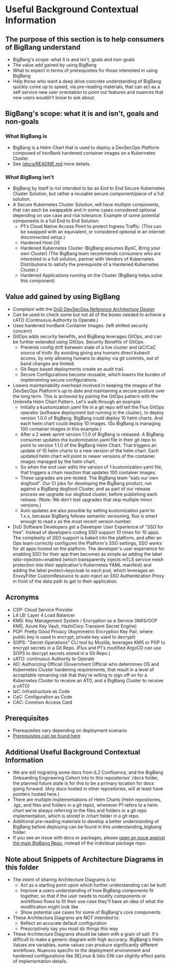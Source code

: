 # Useful Background Contextual Information

## The purpose of this section is to help consumers of BigBang understand

* BigBang's scope: what it is and isn't, goals and non-goals
* The value add gained by using BigBang
* What to expect in terms of prerequisites for those interested in using BigBang
* Help those who want a deep drive concrete understanding of BigBang quickly come up to speed, via pre-reading materials, that can act as a self service new user orientation to point out features and nuances that new users wouldn't know to ask about.

## BigBang's scope: what it is and isn't, goals and non-goals

### What BigBang is

* BigBang is a Helm Chart that is used to deploy a DevSecOps Platform composed of IronBank hardened container images on a Kubernetes Cluster.
* See [/docs/README.md](../README.md#what-is-bigbang?) more details.

### What BigBang isn't

* BigBang by itself is not intended to be an End to End Secure Kubernetes Cluster Solution, but rather a reusable secure component/piece of a full solution.
* A Secure Kubernetes Cluster Solution, will have multiple components, that can each be swappable and in some cases considered optional depending on use case and risk tolerance:
  Example of some potential components in a full End to End Solution:
  * P1's Cloud Native Access Point to protect Ingress Traffic. (This can be swapped with an equivalent, or considered optional in an internet disconnected setup.)
  * Hardened Host OS
  * Hardened Kubernetes Cluster (BigBang assumes ByoC, Bring your own Cluster) (The BigBang team recommends consumers who are interested in a full solution, partner with Vendors of Kubernetes Distributions to satisfy the prerequisite of a Hardened Kubernetes Cluster.)
  * Hardened Applications running on the Cluster (BigBang helps solve this component)

## Value add gained by using BigBang

* Compliant with the [DoD DevSecOps Reference Architecture Design](https://dodcio.defense.gov/Portals/0/Documents/Library/DoD%20Enterprise%20DevSecOps%20Reference%20Design%20-%20CNCF%20Kubernetes%20w-DD1910_cleared_20211022.pdf)
* Can be used to check some but not all of the boxes needed to achieve a cATO (Continuous Authority to Operate.)
* Uses hardened IronBank Container Images. (left shifted security concern)
* GitOps adds security benefits, and BigBang leverages GitOps, and can be further extended using GitOps.
  Security Benefits of GitOps:
  * Prevents config drift between state of a live cluster and IaC/CaC source of truth: By avoiding giving any humans direct kubectl access, by only allowing humans to deploy via git commits, out of band changes are limited.
  * Git Repo based deployments create an audit trail.
  * Secure Configurations become reusable, which lowers the burden of implementing secure configurations.
* Lowers maintainability overhead involved in keeping the images of the DevSecOps Platform's up to date and maintaining a secure posture over the long term. This is achieved by pairing the GitOps pattern with the Umbrella Helm Chart Pattern.
  Let's walk through an example:
  * Initially a kustomization.yaml file in a git repo will tell the Flux GitOps operator (software deployment bot running in the cluster), to deploy version 1.0.0 of BigBang. BigBang could deploy 10 helm charts. And each helm chart could deploy 10 images. (So BigBang is managing 100 container images in this example.)
  * After a 2 week sprint version 1.1.0 of BigBang is released. A BigBang consumer updates the kustomization.yaml file in their git repo to point to version 1.1.0 of the BigBang Helm Chart. That triggers an update of 10 helm charts to a new version of the helm chart. Each updated helm chart will point to newer versions of the container images managed by the helm chart.
  * So when the end user edits the version of 1 kustomization.yaml file, that triggers a chain reaction that updates 100 container images.
  * These upgrades are pre-tested. The BigBang team "eats our own dogfood". Our CI jobs for developing the BigBang product, run against a BigBang dogfood Cluster, and as part of our release process we upgrade our dogfood cluster, before publishing each release. (Note: We don't test upgrades that skip multiple minor versions.)
  * Auto updates are also possible by setting kustomization.yaml to 1.x.x, because BigBang follows semantic versioning, flux is smart enough to read x as the most recent version number.
* DoD Software Developers get a Developer User Experience of "SSO for free". Instead of developers coding SSO support 10 times for 10 apps. The complexity of SSO support is baked into the platform, and after an Ops team correctly configures the Platform's SSO settings, SSO works for all apps hosted on the platform. The developer's user experience for enabling SSO for their app then becomes as simple as adding the label istio-injection=enabled (which transparently injects mTLS service mesh protection into their application's Kubernetes YAML manifest) and adding the label protect=keycloak to each pod, which leverages an EnvoyFilter CustomResource to auto inject an SSO Authentication Proxy in front of the data path to get to their application.

## Acronyms

* CSP: Cloud Service Provider
* L4 LB: Layer 4 Load Balancer
* KMS: Key Management System / Encryption as a Service (AWS/GCP KMS, Azure Key Vault, HashiCorp Transient Secret Engine)
* PGP: Pretty Good Privacy (Asymmetric Encryption Key Pair, where public key is used to encrypt, private key used to decrypt)
* SOPS: "Secret Operations" CLI tool by Mozilla, leverages KMS or PGP to encrypt secrets in a Git Repo. (Flux and P1's modified ArgoCD can use SOPS to decrypt secrets stored in a Git Repo.)
* cATO: continuous Authority to Operate
* AO: Authorizing Official (Government Official who determines OS and Kubernetes Cluster hardening requirements, that result in a level of acceptable remaining risk that they're willing to sign off on for a Kubernetes Cluster to receive an ATO, and a BigBang Cluster to receive a cATO)
* IaC: Infrastructure as Code
* CaC: Configuration as Code
* CAC: Common Access Card  

## Prerequisites

* Prerequisites vary depending on deployment scenario
* [Prerequisites can be found here](../prerequisites/)

## Additional Useful Background Contextual Information

* We are still migrating some docs from IL2 Confluence, and the BigBang Onboarding Engineering Cohort into to this repositories' /docs folder, the planned future state is for this to be a primary location for docs going forward. (Any docs hosted in other repositories, will at least have pointers hosted here.)
* There are multiple implementations of Helm Charts (Helm repositories, .tgz, and files and folders in a git repo), whenever P1 refers to a helm chart we're always referring to the files and folders in a git repo implementation, which is stored in /chart folder in a git repo.
* Additional pre-reading materials to develop a better understanding of BigBang before deploying can be found in this understanding_bigbang folder.
* If you see an issue with docs or packages, please [open an issue against the main BigBang Repo](https://repo1.dso.mil/big-bang/bigbang/-/issues), instead of the individual package repo.

## Note about Snippets of Architecture Diagrams in this folder

* The intent of sharing Architecture Diagrams is to:
  * Act as a starting point upon which further understanding can be built
  * Improve a users understanding of how BigBang components fit together, so that if the user needs to modify components or workflows flows to fit their use case they'll have an idea of what the modification might look like
  * Show potential use cases for some of BigBang's core components
* These Architecture Diagrams are NOT intended to:
  * Reflect an accurate default configuration
  * Prescriptively say you must do things this way
* These Architecture Diagrams should be taken with a grain of salt:
  It's difficult to make a generic diagram with high accuracy. BigBang's Helm Values are variables, some values can produce significantly different workflows. Nuances specific to the deployment environment and hardened configurations like SELinux & Istio CNI can slightly effect parts of implementation details.
